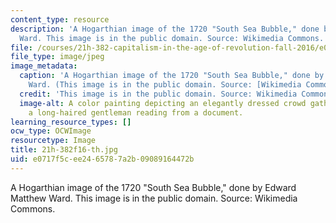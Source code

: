 ```yaml
---
content_type: resource
description: 'A Hogarthian image of the 1720 "South Sea Bubble," done by Edward Matthew
  Ward. This image is in the public domain. Source: Wikimedia Commons.'
file: /courses/21h-382-capitalism-in-the-age-of-revolution-fall-2016/e0717f5cee2465787a2b09089164472b_21h-382f16-th.jpg
file_type: image/jpeg
image_metadata:
  caption: 'A Hogarthian image of the 1720 "South Sea Bubble," done by Edward Matthew
    Ward. (This image is in the public domain. Source: [Wikimedia Commons](http://commons.wikimedia.org/wiki/File:South_Sea_Bubble.jpg).)'
  credit: 'This image is in the public domain. Source: Wikimedia Commons.'
  image-alt: A color painting depicting an elegantly dressed crowd gathered around
    a long-haired gentleman reading from a document.
learning_resource_types: []
ocw_type: OCWImage
resourcetype: Image
title: 21h-382f16-th.jpg
uid: e0717f5c-ee24-6578-7a2b-09089164472b
---
```

A Hogarthian image of the 1720 "South Sea Bubble," done by Edward Matthew Ward. This image is in the public domain. Source: Wikimedia Commons.

